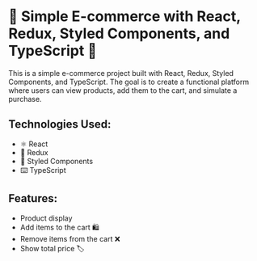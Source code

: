 <h1>🚀 Simple E-commerce with React, Redux, Styled Components, and TypeScript 🛒</h1>

<p>This is a simple e-commerce project built with React, Redux, Styled Components, and TypeScript. The goal is to create a functional platform where users can view products, add them to the cart, and simulate a purchase.</p>

<h2>Technologies Used:</h2>
<ul>
  <li>⚛️ React</li>
  <li>🔄 Redux</li>
  <li>🎨 Styled Components</li>
  <li>⌨️ TypeScript</li>
</ul>

<h2>Features:</h2>
<ul>
  <li>Product display</li>
  <li>Add items to the cart 🛍️</li>
  <li>Remove items from the cart ❌</li>
  <li>Show total price 🏷️</li>
</ul>
